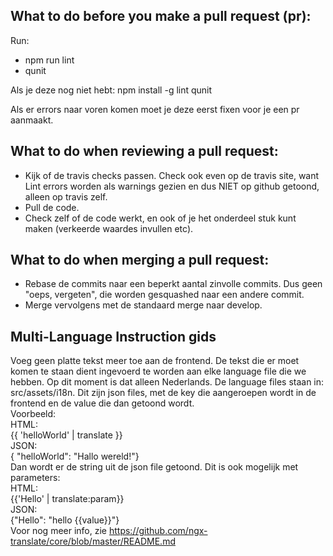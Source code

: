 ## What to do before you make a pull request (pr):
Run:
- npm run lint
- qunit

Als je deze nog niet hebt:
npm install -g lint qunit

Als er errors naar voren komen moet je deze eerst fixen voor je een pr aanmaakt.

## What to do when reviewing a pull request:
- Kijk of de travis checks passen. Check ook even op de travis site, want Lint errors worden als warnings gezien en dus NIET op github getoond, alleen op travis zelf.
- Pull de code.
- Check zelf of de code werkt, en ook of je het onderdeel stuk kunt maken (verkeerde waardes invullen etc).

## What to do when merging a pull request:
- Rebase de commits naar een beperkt aantal zinvolle commits. Dus geen "oeps, vergeten", die worden gesquashed naar een andere commit.
- Merge vervolgens met de standaard merge naar develop.

## Multi-Language Instruction gids
Voeg geen platte tekst meer toe aan de frontend. De tekst die er moet komen te staan dient ingevoerd te worden aan elke language file die we hebben. Op dit moment is dat alleen Nederlands. De language files staan in: src/assets/i18n. Dit zijn json files, met de key die aangeroepen wordt in de frontend en de value die dan getoond wordt. <br />
Voorbeeld:<br />
HTML:<br />
{{ 'helloWorld' | translate }} <br />
JSON:<br />
{ "helloWorld": "Hallo wereld!"} <br />
Dan wordt er de string uit de json file getoond.
Dit is ook mogelijk met parameters: <br />
HTML: <br />
{{'Hello' | translate:param}} <br />
JSON: <br />
{"Hello": "hello {{value}}"} <br />
Voor nog meer info, zie https://github.com/ngx-translate/core/blob/master/README.md
